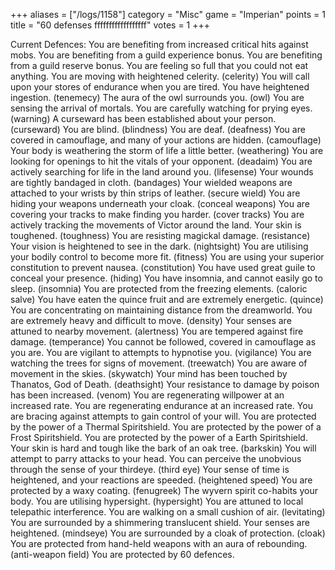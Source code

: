 +++
aliases = ["/logs/1158"]
category = "Misc"
game = "Imperian"
points = 1
title = "60 defenses ffffffffffffffffff"
votes = 1
+++

Current Defences:
You are benefiting from increased critical hits against mobs.
You are benefiting from a guild experience bonus.
You are benefiting from a guild reserve bonus.
You are feeling so full that you could not eat anything.
You are moving with heightened celerity. (celerity)
You will call upon your stores of endurance when you are tired.
You have heightened ingestion. (tenemecy)
The aura of the owl surrounds you. (owl)
You are sensing the arrival of mortals.
You are carefully watching for prying eyes. (warning)
A curseward has been established about your person. (curseward)
You are blind. (blindness)
You are deaf. (deafness)
You are covered in camouflage, and many of your actions are hidden. (camouflage)
Your body is weathering the storm of life a little better. (weathering)
You are looking for openings to hit the vitals of your opponent. (deadaim)
You are actively searching for life in the land around you. (lifesense)
Your wounds are tightly bandaged in cloth. (bandages)
Your wielded weapons are attached to your wrists by thin strips of leather. (secure wield)
You are hiding your weapons underneath your cloak. (conceal weapons)
You are covering your tracks to make finding you harder. (cover tracks)
You are actively tracking the movements of Victor around the land.
Your skin is toughened. (toughness)
You are resisting magickal damage. (resistance)
Your vision is heightened to see in the dark. (nightsight)
You are utilising your bodily control to become more fit. (fitness)
You are using your superior constitution to prevent nausea. (constitution)
You have used great guile to conceal your presence. (hiding)
You have insomnia, and cannot easily go to sleep. (insomnia)
You are protected from the freezing elements. (caloric salve)
You have eaten the quince fruit and are extremely energetic. (quince)
You are concentrating on maintaining distance from the dreamworld.
You are extremely heavy and difficult to move. (density)
Your senses are attuned to nearby movement. (alertness)
You are tempered against fire damage. (temperance)
You cannot be followed, covered in camouflage as you are.
You are vigilant to attempts to hypnotise you. (vigilance)
You are watching the trees for signs of movement. (treewatch)
You are aware of movement in the skies. (skywatch)
Your mind has been touched by Thanatos, God of Death. (deathsight)
Your resistance to damage by poison has been increased. (venom)
You are regenerating willpower at an increased rate.
You are regenerating endurance at an increased rate.
You are bracing against attempts to gain control of your will.
You are protected by the power of a Thermal Spiritshield.
You are protected by the power of a Frost Spiritshield.
You are protected by the power of a Earth Spiritshield.
Your skin is hard and tough like the bark of an oak tree. (barkskin)
You will attempt to parry attacks to your head.
You can perceive the unobvious through the sense of your thirdeye. (third eye)
Your sense of time is heightened, and your reactions are speeded. (heightened speed)
You are protected by a waxy coating. (fenugreek)
The wyvern spirit co-habits your body.
You are utilising hypersight. (hypersight)
You are attuned to local telepathic interference.
You are walking on a small cushion of air. (levitating)
You are surrounded by a shimmering translucent shield.
Your senses are heightened. (mindseye)
You are surrounded by a cloak of protection. (cloak)
You are protected from hand-held weapons with an aura of rebounding. (anti-weapon field)
You are protected by 60 defences.